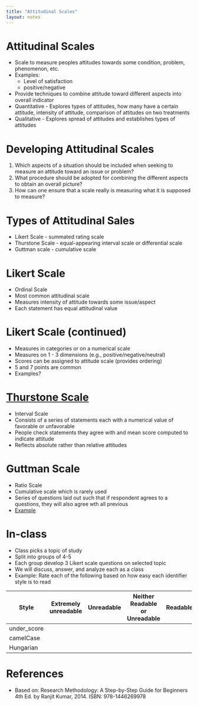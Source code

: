```yaml
---
title: "Attitudinal Scales"
layout: notes
---
```


# Attitudinal Scales
* Scale to measure peoples attitudes towards some condition, problem, phenomenon, etc.
* Examples:
	* Level of satisfaction
	* positive/negative
* Provide techniques to combine attitude toward different aspects into overall indicator
* Quantitative - Explores types of attitudes, how many have a certain attitude, intensity of attitude, comparison of attitudes on two treatments
* Qualitative - Explores spread of attitudes and establishes types of attitudes

# Developing Attitudinal Scales
1. Which aspects of a situation should be included when seeking to measure an attitude toward an issue or problem?
2. What procedure should be adopted for combining the different aspects to obtain an overall picture?
3. How can one ensure that a scale really is measuring what it is supposed to measure?

# Types of Attitudinal Sales
* Likert Scale - summated rating scale
* Thurstone Scale - equal-appearing interval scale or differential scale
* Guttman scale - cumulative scale

# Likert Scale
* Ordinal Scale
* Most common attitudinal scale
* Measures intensity of attitude towards some issue/aspect
* Each statement has equal attitudinal value

# Likert Scale (continued)
* Measures in categories or on a numerical scale
* Measures on 1 - 3 dimensions (e.g., positive/negative/neutral)
* Scores can be assigned to attitude scale (provides ordering)
* 5 and 7 points are common
* Examples?

# [Thurstone Scale](https://en.wikipedia.org/wiki/Thurstone_scale)
* Interval Scale
* Consists of a series of statements each with a numerical value of favorable or unfavorable
* People check statements they agree with and mean score computed to indicate attitude
* Reflects absolute rather than relative attitudes

# Guttman Scale
* Ratio Scale
* Cumulative scale which is rarely used
* Series of questions laid out such that if respondent agrees to a questions, they will also agree wth all previous 
* [Example](https://en.wikipedia.org/wiki/Guttman_scale)

# In-class
* Class picks a topic of study
* Split into groups of 4-5
* Each group develop 3 Likert scale questions on selected topic
* We will discuss, answer, and analyze each as a class
* Example: Rate each of the following based on how easy each identifier style is to read

|Style|Extremely unreadable|Unreadable|Neither Readable or Unreadable|Readable|Extremely readable|
|---|---|---|---|---|---|
|under_score| | | | | |
|camelCase| | | | | |
|Hungarian| | | | | |
		
# References
* Based on: Research Methodology: A Step-by-Step Guide for Beginners  4th Ed. by Ranjit Kumar, 2014. ISBN: 978-1446269978